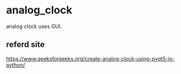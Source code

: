 # analog_clock
analog clock uses GUI.<br>
## referd site
https://www.geeksforgeeks.org/create-analog-clock-using-pyqt5-in-python/
